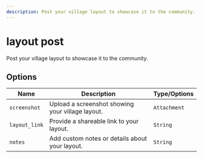```yaml
---
description: Post your village layout to showcase it to the community.
---
```


# layout post

Post your village layout to showcase it to the community.

## Options

| Name | Description | Type/Options |
|------|-------------|--------------|
| `screenshot` | Upload a screenshot showing your village layout. | `Attachment` |
| `layout_link` | Provide a shareable link to your layout. | `String` |
| `notes` | Add custom notes or details about your layout. | `String` |

